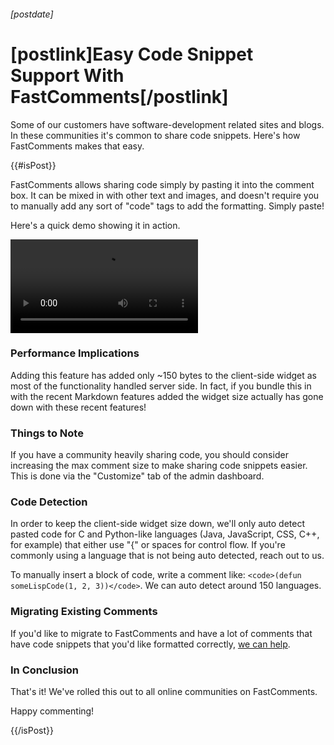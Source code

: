 ###### [postdate]
# [postlink]Easy Code Snippet Support With FastComments[/postlink]

Some of our customers have software-development related sites and blogs. In these communities it's common to share code snippets. Here's how FastComments makes that easy.

{{#isPost}}

FastComments allows sharing code simply by pasting it into the comment box. It can be mixed in with other text and images, and doesn't require you to manually add any sort of "code" tags
to add the formatting. Simply paste!

Here's a quick demo showing it in action.

<video src="images/fc-code-snippet-demo.mp4" autoplay controls loop=true alt="Code Snippet Sharing Demo" title="Code Snippet Sharing Demo"></video>

### Performance Implications

Adding this feature has added only ~150 bytes to the client-side widget as most of the functionality handled server side. In fact, if you bundle this in with the recent Markdown
features added the widget size actually has gone down with these recent features!

### Things to Note

If you have a community heavily sharing code, you should consider increasing the max comment size to make sharing code snippets easier. This is done via the "Customize" tab
of the admin dashboard.

### Code Detection

In order to keep the client-side widget size down, we'll only auto detect pasted code for C and Python-like languages (Java, JavaScript, CSS, C++, for example) that either use "{" or spaces for control flow.
If you're commonly using a language that is not being auto detected, reach out to us.

To manually insert a block of code, write a comment like: ```<code>(defun someLispCode(1, 2, 3))</code>```. We can auto detect around 150 languages. 

### Migrating Existing Comments

If you'd like to migrate to FastComments and have a lot of comments that have code snippets that you'd like formatted correctly, <a href="https://fastcomments.com/auth/my-account/help" target="_blank">we can help</a>.

### In Conclusion

That's it! We've rolled this out to all online communities on FastComments.

Happy commenting!

{{/isPost}}

